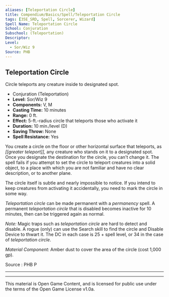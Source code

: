 ```yaml
---
aliases: [Teleportation Circle]
title: Compendium/Basics/Spell/Teleportation Circle
tags: [35E_SRD, Spell, Sorcerer, Wizard]
Spell Name: Teleportation Circle
School: Conjuration
Subschool: (Teleportation)
Descriptor: 
Level:
  - Sor/Wiz 9
Source: PHB
---
```



## Teleportation Circle

Circle teleports any creature inside to designated spot.

*   Conjuration (Teleportation)
*   **Level:** Sor/Wiz 9
*   **Components:** V, M
*   **Casting Time:** 10 minutes
*   **Range:** 0 ft.
*   **Effect:** 5-ft.-radius circle that teleports those who activate it
*   **Duration:** 10 min./level (D)
*   **Saving Throw:** None
*   **Spell Resistance:** Yes

You create a circle on the floor or other horizontal surface that teleports, as <i>[[greater teleport]],</i> any creature who stands on it to a designated spot. Once you designate the destination for the circle, you can't change it. The spell fails if you attempt to set the circle to teleport creatures into a solid object, to a place with which you are not familiar and have no clear description, or to another plane.

The circle itself is subtle and nearly impossible to notice. If you intend to keep creatures from activating it accidentally, you need to mark the circle in some way.

<i>Teleportation circle</i> can be made permanent with a <i>permanency</i> spell. A permanent <i>teleportation circle</i> that is disabled becomes inactive for 10 minutes, then can be triggered again as normal.

<i>Note:</i> Magic traps such as <i>teleportation circle</i> are hard to detect and disable. A rogue (only) can use the Search skill to find the circle and Disable Device to thwart it. The DC in each case is 25 + spell level, or 34 in the case of <i>teleportation circle</i>.

<i>Material Component:</i> Amber dust to cover the area of the circle (cost 1,000 gp).

Source : PHB P

---

---

This material is Open Game Content, and is licensed for public use under
the terms of the Open Game License v1.0a.
